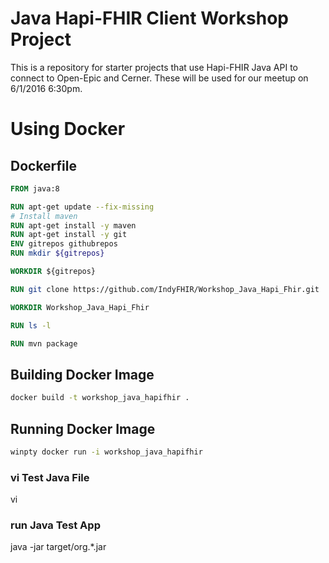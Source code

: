 # Java Hapi-FHIR Client Workshop Project
This is a repository for starter projects that use Hapi-FHIR Java API to connect to Open-Epic and Cerner. These will be used for our meetup on 6/1/2016 6:30pm.

# Using Docker
## Dockerfile

```Dockerfile
FROM java:8

RUN apt-get update --fix-missing
# Install maven
RUN apt-get install -y maven
RUN apt-get install -y git
ENV gitrepos githubrepos
RUN mkdir ${gitrepos}

WORKDIR ${gitrepos}

RUN git clone https://github.com/IndyFHIR/Workshop_Java_Hapi_Fhir.git

WORKDIR Workshop_Java_Hapi_Fhir

RUN ls -l

RUN mvn package
```

## Building Docker Image
```sh
docker build -t workshop_java_hapifhir .
```

## Running Docker Image
```sh
winpty docker run -i workshop_java_hapifhir 
```


### vi Test Java File
vi 

### run Java Test App

java -jar target/org.*.jar


